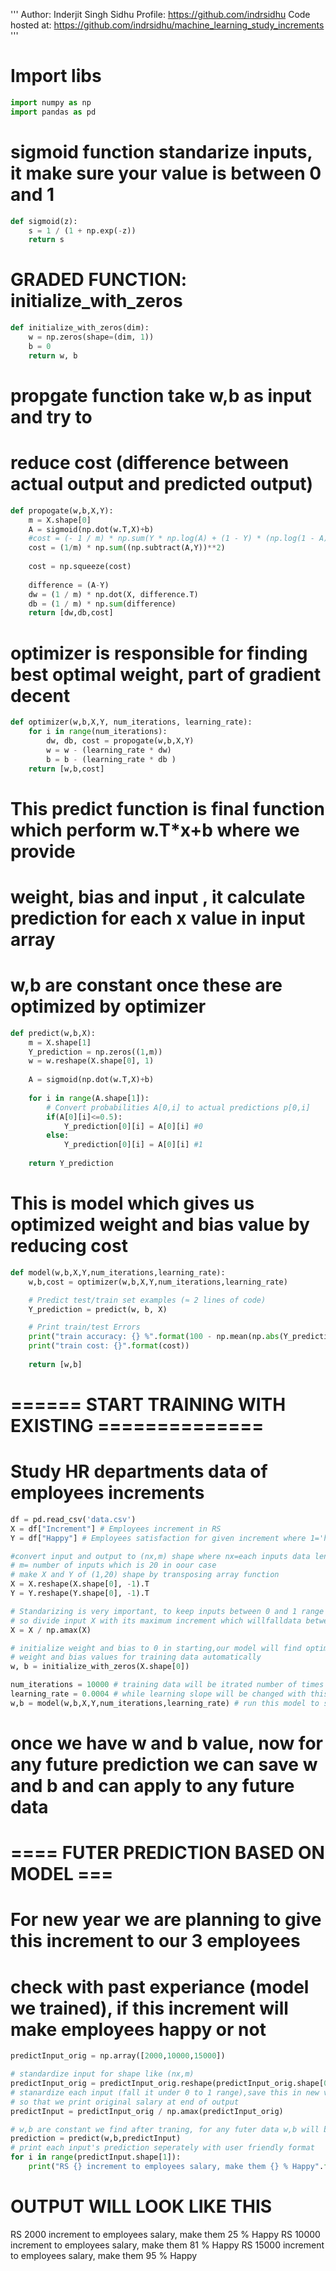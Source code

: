 '''
Author: Inderjit Singh Sidhu
Profile: https://github.com/indrsidhu
Code hosted at: https://github.com/indrsidhu/machine_learning_study_increments
'''
# Import libs
```py
import numpy as np
import pandas as pd
```

# sigmoid function standarize inputs, it make sure your value is between 0 and 1
```py
def sigmoid(z):
    s = 1 / (1 + np.exp(-z))
    return s
```

# GRADED FUNCTION: initialize_with_zeros
```py
def initialize_with_zeros(dim):
    w = np.zeros(shape=(dim, 1))
    b = 0
    return w, b
```

# propgate function take w,b as input and try to 
# reduce cost (difference between actual output and predicted output)
```py
def propogate(w,b,X,Y):
    m = X.shape[0]
    A = sigmoid(np.dot(w.T,X)+b)
    #cost = (- 1 / m) * np.sum(Y * np.log(A) + (1 - Y) * (np.log(1 - A)))   # compute cost
    cost = (1/m) * np.sum((np.subtract(A,Y))**2)
    
    cost = np.squeeze(cost)
    
    difference = (A-Y)
    dw = (1 / m) * np.dot(X, difference.T)
    db = (1 / m) * np.sum(difference)
    return [dw,db,cost]
```    

# optimizer is responsible for finding best optimal weight, part of gradient decent
```py
def optimizer(w,b,X,Y, num_iterations, learning_rate):
    for i in range(num_iterations):
        dw, db, cost = propogate(w,b,X,Y)
        w = w - (learning_rate * dw)
        b = b - (learning_rate * db )
    return [w,b,cost]
```

# This predict function is final function which perform w.T*x+b where we provide 
# weight, bias and input , it calculate prediction for each x value in input array
# w,b are constant once these are optimized by optimizer
```py
def predict(w,b,X):
    m = X.shape[1]
    Y_prediction = np.zeros((1,m))
    w = w.reshape(X.shape[0], 1)
    
    A = sigmoid(np.dot(w.T,X)+b)
    
    for i in range(A.shape[1]):
        # Convert probabilities A[0,i] to actual predictions p[0,i]
        if(A[0][i]<=0.5):
            Y_prediction[0][i] = A[0][i] #0
        else:
            Y_prediction[0][i] = A[0][i] #1
    
    return Y_prediction
```

# This is model which gives us optimized weight and bias value by reducing cost
```py
def model(w,b,X,Y,num_iterations,learning_rate):
    w,b,cost = optimizer(w,b,X,Y,num_iterations,learning_rate)

    # Predict test/train set examples (≈ 2 lines of code)
    Y_prediction = predict(w, b, X)

    # Print train/test Errors
    print("train accuracy: {} %".format(100 - np.mean(np.abs(Y_prediction - Y)) * 100))    
    print("train cost: {}".format(cost))    
    
    return [w,b]
```

# ====== START TRAINING WITH EXISTING ==============
# Study HR departments data of employees increments
```py
df = pd.read_csv('data.csv')
X = df["Increment"] # Employees increment in RS
Y = df["Happy"] # Employees satisfaction for given increment where 1='happy', 0='unhappy'

#convert input and output to (nx,m) shape where nx=each inputs data length which is 1 in our case
# m= number of inputs which is 20 in oour case
# make X and Y of (1,20) shape by transposing array function
X = X.reshape(X.shape[0], -1).T
Y = Y.reshape(Y.shape[0], -1).T

# Standarizing is very important, to keep inputs between 0 and 1 range
# so divide input X with its maximum increment which willfalldata between 0-1 range for all inputs
X = X / np.amax(X)

# initialize weight and bias to 0 in starting,our model will find optimized 
# weight and bias values for training data automatically
w, b = initialize_with_zeros(X.shape[0])

num_iterations = 10000 # training data will be itrated number of times to find best optimized w and b values
learning_rate = 0.0004 # while learning slope will be changed with this given rate
w,b = model(w,b,X,Y,num_iterations,learning_rate) # run this model to start traning
```


# once we have w and b value, now for any future prediction we can save w and b and can apply to any future data
# ==== FUTER PREDICTION BASED ON MODEL ===

# For new year we are planning to give this increment to our 3 employees
# check with past experiance (model we trained), if this increment will make employees happy or not

```py
predictInput_orig = np.array([2000,10000,15000])

# standardize input for shape like (nx,m)
predictInput_orig = predictInput_orig.reshape(predictInput_orig.shape[0],-1).T
# stanardize each input (fall it under 0 to 1 range),save this in new variable 
# so that we print original salary at end of output
predictInput = predictInput_orig / np.amax(predictInput_orig)

# w,b are constant we find after traning, for any futer data w,b will be constant
prediction = predict(w,b,predictInput)
# print each input's prediction seperately with user friendly format
for i in range(predictInput.shape[1]):
    print("RS {} increment to employees salary, make them {} % Happy".format(predictInput_orig[0][i],int(prediction[0][i]*100)))
```

# OUTPUT WILL LOOK LIKE THIS
RS 2000 increment to employees salary, make them 25 % Happy
RS 10000 increment to employees salary, make them 81 % Happy
RS 15000 increment to employees salary, make them 95 % Happy